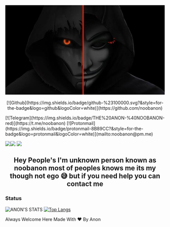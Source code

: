 <img src="https://github.com/noobanon/noobanon/blob/master/EVqprPj.jpg">

<p align='center'>
[![Github](https://img.shields.io/badge/github-%23100000.svg?&style=for-the-badge&logo=github&logoColor=white)](https://github.com/noobanon)</p>  [![Telegram](https://img.shields.io/badge/THE%20ANON-%40NOOBANON-red)](https://t.me/noobanon) [![Protonmail](https://img.shields.io/badge/protonmail-8B89CC?&style=for-the-badge&logo=protonmail&logoColor=white)](mailto:noobanon@pm.me)

[<img src="https://img.shields.io/badge/twitter-%231DA1F2.svg?&style=for-the-badge&logo=twitter&logoColor=white" />](https://twitter.com/noobanonx)[<img src="https://img.shields.io/badge/linkedin-%230077B5.svg?&style=for-the-badge&logo=linkedin&logoColor=white" />](https://www.linkedin.com/in/noobanon/) [<img src = "https://img.shields.io/badge/instagram-%23E4405F.svg?&style=for-the-badge&logo=instagram&logoColor=white">](https://www.instagram.com/noobanon/)

<h2 align='center'> Hey People's I'm unknown person known as noobanon most of peoples knows me its my though not ego 😅 but if you need help you can contact me </h2>


### Status 
<p align='center'>
  
![ANON'S STATS](https://github-readme-stats.vercel.app/api?username=noobanon&show_icons=true&theme=radical)
[![Top Langs](https://github-readme-stats.vercel.app/api/top-langs/?username=noobanon&layout=compact)](https://github.com/noobanon/github-readme-stats)

<p/>
Always Welcome Here Made With ❤ By Anon
